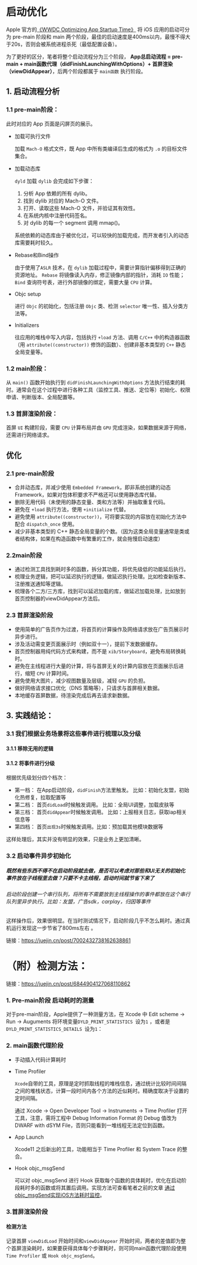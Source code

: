 # 启动优化

Apple 官方的[《WWDC Optimizing App Startup Time》](https://link.juejin.cn?target=https%3A%2F%2Fdeveloper.apple.com%2Fvideos%2Fplay%2Fwwdc2016%2F406) 将 iOS 应用的启动可分为 pre-main 阶段和 main 两个阶段，最佳的启动速度是400ms以内，最慢不得大于20s，否则会被系统进程杀死（最低配置设备）。

为了更好的区分，笔者将整个启动流程分为三个阶段， **App总启动流程 = pre-main + main函数代理（didFinishLaunchingWithOptions）+ 首屏渲染（viewDidAppear）**，后两个阶段都属于 `main函数`  执行阶段。

## 1. 启动流程分析

### 1.1 pre-main阶段：

此时对应的 App 页面是闪屏页的展示。

- 加载可执行文件

  加载 `Mach-O` 格式文件，既 App 中所有类编译后生成的格式为 `.o` 的目标文件集合。

- 加载动态库

  `dyld` 加载 `dylib` 会完成如下步骤：

  1. 分析 App 依赖的所有 dylib。
  2. 找到 dylib 对应的 Mach-O 文件。
  3. 打开、读取这些 Mach-O 文件，并验证其有效性。
  4. 在系统内核中注册代码签名。
  5. 对 dylib 的每一个 segment 调用 mmap()。

  系统依赖的动态库由于被优化过，可以较快的加载完成，而开发者引入的动态库需要耗时较久。

- Rebase和Bind操作

  由于使用了`ASLR` 技术，在 `dylib` 加载过程中，需要计算指针偏移得到正确的资源地址。 `Rebase` 将镜像读入内存，修正镜像内部的指针，消耗 `IO` 性能；`Bind` 查询符号表，进行外部镜像的绑定，需要大量 `CPU` 计算。

- Objc setup

  进行 `Objc` 的初始化，包括注册 `Objc` 类、检测 `selector` 唯一性、插入分类方法等。

- Initializers

  往应用的堆栈中写入内容，包括执行 `+load` 方法、调用 `C/C++` 中的构造器函数（用 `attribute((constructor))` 修饰的函数）、创建非基本类型的 `C++` 静态全局变量等。

### 1.2 main阶段：

从 `main()` 函数开始执行到 `didFinishLaunchingWithOptions` 方法执行结束的耗时。通常会在这个过程中进行各种工具（监控工具、推送、定位等）初始化、权限申请、判断版本、全局配置等。

### 1.3 首屏渲染阶段：

首屏 `UI` 构建阶段，需要 `CPU` 计算布局并由 `GPU` 完成渲染，如果数据来源于网络，还需进行网络请求。

## 优化

### 2.1 pre-main阶段

* 合并动态库，并减少使用 `Embedded Framework`，即非系统创建的动态 Framework，如果对包体积要求不严格还可以使用静态库代替。
* 删除无用代码（未使用的静态变量、类和方法等）并抽取重复代码。
* 避免在 `+load` 执行方法，使用 `+initialize` 代替。
* 避免使用 `attribute((constructor))`，可将要实现的内容放在初始化方法中配合 `dispatch_once` 使用。
* 减少非基本类型的 C++ 静态全局变量的个数。（因为这类全局变量通常是类或者结构体，如果在构造函数中有繁重的工作，就会拖慢启动速度）

### 2.2main阶段

- 通过检测工具找到耗时多的函数，拆分其功能，将优先级低的功能延后执行。
- 梳理业务逻辑，把可以延迟执行的逻辑，做延迟执行处理。比如检查新版本、注册推送通知等逻辑。
- 梳理各个二方/三方库，找到可以延迟加载的库，做延迟加载处理，比如放到首页控制器的viewDidAppear方法后。

### 2.3 首屏渲染阶段

- 使用简单的广告页作为过渡，将首页的计算操作及网络请求放在广告页展示时异步进行。
- 涉及活动需变更页面展示时（例如双十一），提前下发数据缓存。
- 首页控制器用纯代码方式来构建，而不是 `xib/Storyboard`，避免布局转换耗时。
- 避免在主线程进行大量的计算，将与首屏无关的计算内容放在页面展示后进行，缩短 `CPU` 计算时间。
- 避免使用大图片，减少视图数量及层级，减轻 `GPU` 的负担。
- 做好网络请求接口优化（DNS 策略等），只请求与首屏相关数据。
- 本地缓存首屏数据，待渲染完成后再去请求新数据。

## 3. 实践结论：

### 3.1 我们根据业务场景将这些事件进行梳理以及分级

#### 3.1.1 移除无用的逻辑

#### 3.1.2 将事件进行分级

根据优先级划分四个档次：

- 第一档： 在App启动阶段，`didFinish`方法里触发。 比如：初始化友盟，初始化热修复，拉取配置等
- 第二档： 首页`didLoad`时候触发调用。 比如：全局UI调整，加载皮肤等
- 第三档： 首页`didAppear`时候触发调用。 比如：上报相关日志，获取iap相关信息等
- 第四档： 首页`出现3s`时候触发调用。比如：预加载其他模块数据等

这样处理后，其实并没有明显的效果，只是业务上更加清晰。

### 3.2 启动事件异步初始化

##### 既然有些东西不得不在启动阶段就去做，是否可以考虑对那些和UI无关的初始化事件放在子线程里去做？只要不卡主线程，启动时间就节省下来了

###### 启动阶段创建一个串行队列，将所有不需要放到主线程操作的事件都放在这个串行队列里异步执行。比如：友盟，广告sdk，carplay，归因等事件



这样操作后，效果很明显。在当时测试情况下，启动阶段几乎不怎么耗时。通过真机运行发现这一步节省了800ms左右 。

链接：https://juejin.cn/post/7002432738162638861


# （附）检测方法：

链接：https://juejin.cn/post/6844904127068110862

### 1. Pre-main阶段 启动耗时的测量

对于pre-main阶段，Apple提供了一种测量方法，在 Xcode 中 Edit scheme -> Run -> Auguments 将环境变量`DYLD_PRINT_STATISTICS `设为`1` ，或者是`DYLD_PRINT_STATISTICS_DETAILS `设为`1`：

### 2. main函数代理阶段

* 手动插入代码计算耗时

* Time Profiler

  `Xcode`自带的工具，原理是定时抓取线程的堆栈信息，通过统计比较时间间隔之间的堆栈状态，计算一段时间内各个方法的近似耗时。精确度取决于设置的定时间隔。

  通过 Xcode → Open Developer Tool → Instruments → Time Profiler 打开工具，注意，需将工程中 Debug Information Format 的 Debug 值改为 DWARF with dSYM File，否则只能看到一堆线程无法定位到函数。

* App Launch

  Xcode11 之后新出的工具，功能相当于 Time Profiler 和 System Trace 的整合。

* Hook  objc_msgSend

  可以对 objc_msgSend 进行 Hook 获取每个函数的具体耗时，优化在启动阶段耗时多的函数或将其置后调用。实现方法可查看笔者之前的文章 [通过objc_msgSend实现iOS方法耗时监控](https://juejin.cn/post/6844904097338884104)。

### 3.首屏渲染阶段

#### 检测方法

记录首屏 `viewDidLoad` 开始时间和`viewDidAppear` 开始时间，两者的差值即为整个首屏渲染耗时，如果要获得具体每个步骤耗时，则可同main函数代理阶段使用 `Time Profiler` 或 `Hook objc_msgSend`。




